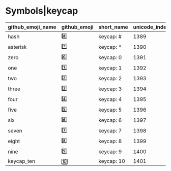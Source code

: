 # Symbols|keycap

|github_emoji_name|github_emoji|short_name|unicode_index|
|---|---|---|---|
|hash|:hash:|keycap: #|1389|
|asterisk|:asterisk:|keycap: *|1390|
|zero|:zero:|keycap: 0|1391|
|one|:one:|keycap: 1|1392|
|two|:two:|keycap: 2|1393|
|three|:three:|keycap: 3|1394|
|four|:four:|keycap: 4|1395|
|five|:five:|keycap: 5|1396|
|six|:six:|keycap: 6|1397|
|seven|:seven:|keycap: 7|1398|
|eight|:eight:|keycap: 8|1399|
|nine|:nine:|keycap: 9|1400|
|keycap_ten|:keycap_ten:|keycap: 10|1401|
